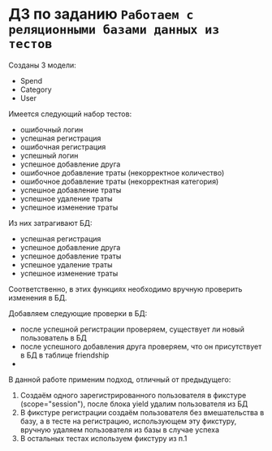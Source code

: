 # ДЗ по заданию `Работаем с реляционными базами данных из тестов`

Созданы 3 модели:

- Spend
- Category
- User

Имеется следующий набор тестов:

- ошибочный логин
- успешная регистрация
- ошибочная регистрация
- успешный логин
- успешное добавление друга
- ошибочное добавление траты (некорректное количество)
- ошибочное добавление траты (некорректная категория)
- успешное добавление траты
- успешное удаление траты
- успешное изменение траты

Из них затрагивают БД:

- успешная регистрация
- успешное добавление друга
- успешное добавление траты
- успешное удаление траты
- успешное изменение траты

Соответственно, в этих функциях необходимо вручную проверить изменения в БД.

Добавляем следующие проверки в БД:
- после успешной регистрации проверяем, существует ли новый пользователь в БД
- после успешного добавления друга проверяем, что он присутствует в БД в таблице friendship
- 

В данной работе применим подход, отличный от предыдущего:
1. Создаём одного зарегистрированного пользователя в фикстуре (scope="session"), после блока yield удалим пользователя из БД
2. В фикстуре регистрации создаём пользователя без вмешательства в базу, а в тесте на регистрацию, использующем эту фикстуру, вручную удаляем пользователя из базы в случае успеха
3. В остальных тестах используем фикстуру из п.1



